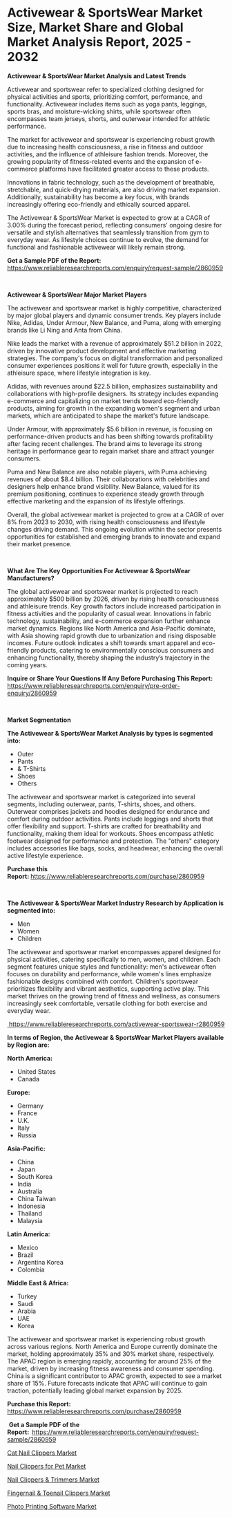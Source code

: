 <p><h1>Activewear & SportsWear Market Size, Market Share and Global Market Analysis Report, 2025 - 2032</h1></p><p><strong>Activewear & SportsWear Market Analysis and Latest Trends</strong></p>
<p><p>Activewear and sportswear refer to specialized clothing designed for physical activities and sports, prioritizing comfort, performance, and functionality. Activewear includes items such as yoga pants, leggings, sports bras, and moisture-wicking shirts, while sportswear often encompasses team jerseys, shorts, and outerwear intended for athletic performance.</p><p>The market for activewear and sportswear is experiencing robust growth due to increasing health consciousness, a rise in fitness and outdoor activities, and the influence of athleisure fashion trends. Moreover, the growing popularity of fitness-related events and the expansion of e-commerce platforms have facilitated greater access to these products. </p><p>Innovations in fabric technology, such as the development of breathable, stretchable, and quick-drying materials, are also driving market expansion. Additionally, sustainability has become a key focus, with brands increasingly offering eco-friendly and ethically sourced apparel.</p><p>The Activewear & SportsWear Market is expected to grow at a CAGR of 3.00% during the forecast period, reflecting consumers' ongoing desire for versatile and stylish alternatives that seamlessly transition from gym to everyday wear. As lifestyle choices continue to evolve, the demand for functional and fashionable activewear will likely remain strong.</p></p>
<p><strong>Get a Sample PDF of the Report:&nbsp;</strong> <a href="https://www.reliableresearchreports.com/enquiry/request-sample/2860959?utm_campaign=10&utm_medium=2&utm_source=Github&utm_content=ia&utm_term=12032025&utm_id=activewear-sportswear">https://www.reliableresearchreports.com/enquiry/request-sample/2860959</a></p>
<p>&nbsp;</p>
<p><strong>Activewear & SportsWear Major Market Players</strong></p>
<p><p>The activewear and sportswear market is highly competitive, characterized by major global players and dynamic consumer trends. Key players include Nike, Adidas, Under Armour, New Balance, and Puma, along with emerging brands like Li Ning and Anta from China.</p><p>Nike leads the market with a revenue of approximately $51.2 billion in 2022, driven by innovative product development and effective marketing strategies. The company's focus on digital transformation and personalized consumer experiences positions it well for future growth, especially in the athleisure space, where lifestyle integration is key.</p><p>Adidas, with revenues around $22.5 billion, emphasizes sustainability and collaborations with high-profile designers. Its strategy includes expanding e-commerce and capitalizing on market trends toward eco-friendly products, aiming for growth in the expanding women's segment and urban markets, which are anticipated to shape the market's future landscape.</p><p>Under Armour, with approximately $5.6 billion in revenue, is focusing on performance-driven products and has been shifting towards profitability after facing recent challenges. The brand aims to leverage its strong heritage in performance gear to regain market share and attract younger consumers.</p><p>Puma and New Balance are also notable players, with Puma achieving revenues of about $8.4 billion. Their collaborations with celebrities and designers help enhance brand visibility. New Balance, valued for its premium positioning, continues to experience steady growth through effective marketing and the expansion of its lifestyle offerings.</p><p>Overall, the global activewear market is projected to grow at a CAGR of over 8% from 2023 to 2030, with rising health consciousness and lifestyle changes driving demand. This ongoing evolution within the sector presents opportunities for established and emerging brands to innovate and expand their market presence.</p></p>
<p>&nbsp;</p>
<p><strong>What Are The Key Opportunities For Activewear & SportsWear Manufacturers?</strong></p>
<p><p>The global activewear and sportswear market is projected to reach approximately $500 billion by 2026, driven by rising health consciousness and athleisure trends. Key growth factors include increased participation in fitness activities and the popularity of casual wear. Innovations in fabric technology, sustainability, and e-commerce expansion further enhance market dynamics. Regions like North America and Asia-Pacific dominate, with Asia showing rapid growth due to urbanization and rising disposable incomes. Future outlook indicates a shift towards smart apparel and eco-friendly products, catering to environmentally conscious consumers and enhancing functionality, thereby shaping the industry’s trajectory in the coming years.</p></p>
<p><strong>Inquire or Share Your Questions If Any Before Purchasing This Report:</strong> <a href="https://www.reliableresearchreports.com/enquiry/pre-order-enquiry/2860959?utm_campaign=10&utm_medium=2&utm_source=Github&utm_content=ia&utm_term=12032025&utm_id=activewear-sportswear">https://www.reliableresearchreports.com/enquiry/pre-order-enquiry/2860959</a></p>
<p>&nbsp;</p>
<p><strong>Market Segmentation</strong></p>
<p><strong>The Activewear & SportsWear Market Analysis by types is segmented into:</strong></p>
<p><ul><li>Outer</li><li>Pants</li><li>& T-Shirts</li><li>Shoes</li><li>Others</li></ul></p>
<p><p>The activewear and sportswear market is categorized into several segments, including outerwear, pants, T-shirts, shoes, and others. Outerwear comprises jackets and hoodies designed for endurance and comfort during outdoor activities. Pants include leggings and shorts that offer flexibility and support. T-shirts are crafted for breathability and functionality, making them ideal for workouts. Shoes encompass athletic footwear designed for performance and protection. The "others" category includes accessories like bags, socks, and headwear, enhancing the overall active lifestyle experience.</p></p>
<p><strong>Purchase this Report:&nbsp;</strong><a href="https://www.reliableresearchreports.com/purchase/2860959?utm_campaign=10&utm_medium=2&utm_source=Github&utm_content=ia&utm_term=12032025&utm_id=activewear-sportswear">https://www.reliableresearchreports.com/purchase/2860959</a></p>
<p>&nbsp;</p>
<p><strong>The Activewear & SportsWear Market Industry Research by Application is segmented into:</strong></p>
<p><ul><li>Men</li><li>Women</li><li>Children</li></ul></p>
<p><p>The activewear and sportswear market encompasses apparel designed for physical activities, catering specifically to men, women, and children. Each segment features unique styles and functionality: men's activewear often focuses on durability and performance, while women's lines emphasize fashionable designs combined with comfort. Children's sportswear prioritizes flexibility and vibrant aesthetics, supporting active play. This market thrives on the growing trend of fitness and wellness, as consumers increasingly seek comfortable, versatile clothing for both exercise and everyday wear.</p></p>
<p><a href="https://www.reliableresearchreports.com/activewear-sportswear-r2860959?utm_campaign=10&utm_medium=2&utm_source=Github&utm_content=ia&utm_term=12032025&utm_id=activewear-sportswear">&nbsp;https://www.reliableresearchreports.com/activewear-sportswear-r2860959</a></p>
<p><strong>In terms of Region, the Activewear & SportsWear Market Players available by Region are:</strong></p>
<p>
    <p> <strong> North America: </strong>
        <ul>
            <li>United States</li>
            <li>Canada</li>
        </ul>
        </p> 
    <p> <strong> Europe: </strong>
        <ul>
            <li>Germany</li>
            <li>France</li>
            <li>U.K.</li>
            <li>Italy</li>
            <li>Russia</li>
        </ul>
        </p> 
    <p> <strong> Asia-Pacific: </strong>
        <ul>
            <li>China</li>
            <li>Japan</li>
            <li>South Korea</li>
            <li>India</li>
            <li>Australia</li>
            <li>China Taiwan</li>
            <li>Indonesia</li>
            <li>Thailand</li>
            <li>Malaysia</li>
        </ul>
        </p> 
    <p> <strong> Latin America: </strong>
        <ul>
            <li>Mexico</li>
            <li>Brazil</li>
            <li>Argentina Korea</li>
            <li>Colombia</li>
        </ul>
        </p> 
    <p> <strong> Middle East & Africa: </strong>
        <ul>
            <li>Turkey</li>
            <li>Saudi</li>
            <li>Arabia</li>
            <li>UAE</li>
            <li>Korea</li>
        </ul>
    </p>
    </p>
<p><p>The activewear and sportswear market is experiencing robust growth across various regions. North America and Europe currently dominate the market, holding approximately 35% and 30% market share, respectively. The APAC region is emerging rapidly, accounting for around 25% of the market, driven by increasing fitness awareness and consumer spending. China is a significant contributor to APAC growth, expected to see a market share of 15%. Future forecasts indicate that APAC will continue to gain traction, potentially leading global market expansion by 2025.</p></p>
<p><strong>Purchase this Report: </strong><a href="https://www.reliableresearchreports.com/purchase/2860959?utm_campaign=10&utm_medium=2&utm_source=Github&utm_content=ia&utm_term=12032025&utm_id=activewear-sportswear">https://www.reliableresearchreports.com/purchase/2860959</a></p>
<p>&nbsp;<strong>Get a Sample PDF of the Report:&nbsp;&nbsp;</strong><a href="https://www.reliableresearchreports.com/enquiry/request-sample/2860959?utm_campaign=10&utm_medium=2&utm_source=Github&utm_content=ia&utm_term=12032025&utm_id=activewear-sportswear">https://www.reliableresearchreports.com/enquiry/request-sample/2860959</a></p>
<p><strong></strong></p>
<p><p><a href="https://github.com/eymermanda0p/Market-Research-Report-List-1/blob/main/cat-nail-clippers-market.md?utm_campaign=10&utm_medium=2&utm_source=Github&utm_content=ia&utm_term=12032025&utm_id=activewear-sportswear">Cat Nail Clippers Market</a></p><p><a href="https://github.com/debowflaggqw/Market-Research-Report-List-1/blob/main/nail-clippers-for-pet-market.md?utm_campaign=10&utm_medium=2&utm_source=Github&utm_content=ia&utm_term=12032025&utm_id=activewear-sportswear">Nail Clippers for Pet Market</a></p><p><a href="https://github.com/herakterroem/Market-Research-Report-List-1/blob/main/nail-clippers-trimmers-market.md?utm_campaign=10&utm_medium=2&utm_source=Github&utm_content=ia&utm_term=12032025&utm_id=activewear-sportswear">Nail Clippers & Trimmers Market</a></p><p><a href="https://github.com/weisonmanych/Market-Research-Report-List-1/blob/main/fingernail-toenail-clippers-market.md?utm_campaign=10&utm_medium=2&utm_source=Github&utm_content=ia&utm_term=12032025&utm_id=activewear-sportswear">Fingernail & Toenail Clippers Market</a></p><p><a href="https://github.com/sirayedantte/Market-Research-Report-List-1/blob/main/photo-printing-software-market.md?utm_campaign=10&utm_medium=2&utm_source=Github&utm_content=ia&utm_term=12032025&utm_id=activewear-sportswear">Photo Printing Software Market</a></p></p>